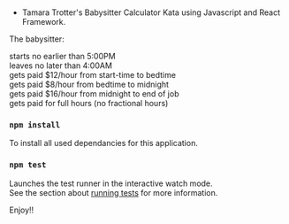 ###


- Tamara Trotter's Babysitter Calculator Kata using Javascript and React Framework.

The babysitter:

starts no earlier than 5:00PM <br>
leaves no later than 4:00AM <br>
gets paid $12/hour from start-time to bedtime <br>
gets paid $8/hour from bedtime to midnight <br>
gets paid $16/hour from midnight to end of job <br>
gets paid for full hours (no fractional hours) <br>

### `npm install`

To install all used dependancies for this application.

### `npm test`

Launches the test runner in the interactive watch mode.<br>
See the section about [running tests](#running-tests) for more information.


Enjoy!!
